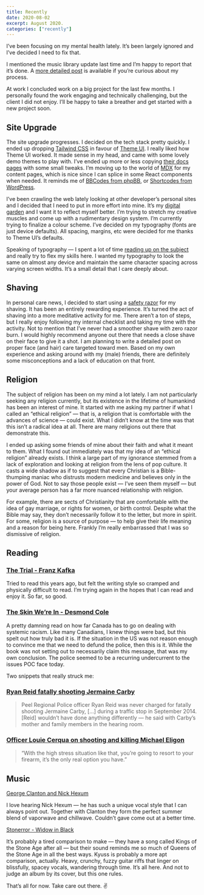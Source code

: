 ```yaml
---
title: Recently
date: 2020-08-02
excerpt: August 2020.
categories: ["recently"]
---
```


I’ve been focusing on my mental health lately. It’s been largely ignored and I’ve decided I need to fix that.

I mentioned the music library update last time and I’m happy to report that it’s done. A [more detailed post](/posts/take-the-power-back) is available if you’re curious about my process.

At work I concluded work on a big project for the last few months. I personally found the work engaging and technically challenging, but the client I did not enjoy. I’ll be happy to take a breather and get started with a new project soon.

## Site Upgrade

The site upgrade progresses. I decided on the tech stack pretty quickly. I ended up dropping [Tailwind CSS](https://tailwindcss.com) in favour of [Theme UI](https://theme-ui.com). I really liked how Theme UI worked. It made sense in my head, and came with some lovely demo themes to play with. I’ve ended up more or less copying [their docs pages](https://theme-ui.com/getting-started) with some small tweaks. I’m moving up to the world of [MDX](https://mdxjs.com) for my content pages, which is nice since I can splice in some React components when needed. It reminds me of [BBCodes from phpBB](https://www.phpbb.com/community/help/bbcode), or [Shortcodes from WordPress](https://wordpress.com/support/shortcodes/).

I’ve been crawling the web lately looking at other developer’s personal sites and I decided that I need to put in more effort into mine. It’s my [digital garden](https://joelhooks.com/digital-garden) and I want it to reflect myself better. I’m trying to stretch my creative muscles and come up with a rudimentary design system. I’m currently trying to finalize a colour scheme. I’ve decided on my typography (fonts are just device defaults). All spacing, margins, etc were decided for me thanks to Theme UI’s defaults.

Speaking of typography — I spent a lot of time [reading up on the subject](https://practicaltypography.com) and really try to flex my skills here. I wanted my typography to look the same on almost any device and maintain the same character spacing across varying screen widths. It’s a small detail that I care deeply about.

## Shaving

In personal care news, I decided to start using a [safety razor](https://www.getrockwell.ca/products/rockwell-6c-razor) for my shaving. It has been an entirely rewarding experience. It’s turned the act of shaving into a more meditative activity for me. There aren’t a ton of steps, but I really enjoy following my internal checklist and taking my time with the activity. Not to mention that I’ve never had a smoother shave with zero razor burn. I would highly recommend anyone out there that needs a close shave on their face to give it a shot. I am planning to write a detailed post on proper face (and hair) care targeted toward men. Based on my own experience and asking around with my (male) friends, there are definitely some misconceptions and a lack of education on that front.

## Religion

The subject of religion has been on my mind a lot lately. I am not particularly seeking any religion currently, but its existence in the lifetime of humankind has been an interest of mine. It started with me asking my partner if what I called an “ethical religion” — that is, a religion that is comfortable with the advances of science — could exist. What I didn’t know at the time was that this isn’t a radical idea at all. There are many religions out there that demonstrate this.

I ended up asking some friends of mine about their faith and what it meant to them. What I found out immediately was that my idea of an “ethical religion” already exists. I think a large part of my ignorance stemmed from a lack of exploration and looking at religion from the lens of pop culture. It casts a wide shadow as if to suggest that every Christian is a Bible-thumping maniac who distrusts modern medicine and believes only in the power of God. Not to say those people exist — I’ve seen them myself — but your average person has a far more nuanced relationship with religion.

For example, there are sects of Christianity that are comfortable with the idea of gay marriage, or rights for women, or birth control. Despite what the Bible may say, they don’t necessarily follow it to the letter, but more in spirit. For some, religion is a source of purpose — to help give their life meaning and a reason for being here. Frankly I’m really embarrassed that I was so dismissive of religion.

## Reading

### [The Trial - Franz Kafka](https://www.goodreads.com/book/show/17690.The_Trial)

Tried to read this years ago, but felt the writing style so cramped and physically difficult to read. I’m trying again in the hopes that I can read and enjoy it. So far, so good.

### [The Skin We’re In - Desmond Cole](https://www.goodreads.com/book/show/50870424-the-skin-we-re-in)

A pretty damning read on how far Canada has to go on dealing with systemic racism. Like many Canadians, I knew things were bad, but this spelt out how truly bad it is. If the situation in the US was not reason enough to convince me that we need to defund the police, then this is it. While the book was not setting out to necessarily claim this message, that was my own conclusion. The police seemed to be a recurring undercurrent to the issues POC face today.

Two snippets that really struck me:

### [Ryan Reid fatally shooting Jermaine Carby](https://www.cbc.ca/news/canada/toronto/jermaine-carby-inquest-peel-regional-police-1.3581519)

> Peel Regional Police officer Ryan Reid was never charged for fatally shooting Jermaine Carby, \[...] during a traffic stop in September 2014. \[Reid] wouldn’t have done anything differently — he said with Carby’s mother and family members in the hearing room.

### [Officer Louie Cerqua on shooting and killing Michael Eligon](https://www.cbc.ca/news/canada/toronto/toronto-officer-who-shot-michael-eligon-feared-for-his-life-1.2448192)

> “With the high stress situation like that, you’re going to resort to your firearm, it’s the only real option you have.”

## Music

[George Clanton and Nick Hexum](https://georgeclanton.bandcamp.com/album/george-clanton-nick-hexum)

I love hearing Nick Hexum — he has such a unique vocal style that I can always point out. Together with Clanton they form the perfect summer blend of vaporwave and chillwave. Couldn’t gave come out at a better time.

[Stonerror - Widow in Black](https://stonerror.bandcamp.com/album/widow-in-black)

It’s probably a tired comparison to make — they have a song called Kings of the Stone Age after all — but their sound reminds me so much of Queens of the Stone Age in all the best ways. Kyuss is probably a more apt comparison, actually. Heavy, crunchy, fuzzy guitar riffs that linger on blissfully, spacey vocals, wandering through time. It’s all here. And not to judge an album by its cover, but this one rules.

That’s all for now. Take care out there. ✌️
